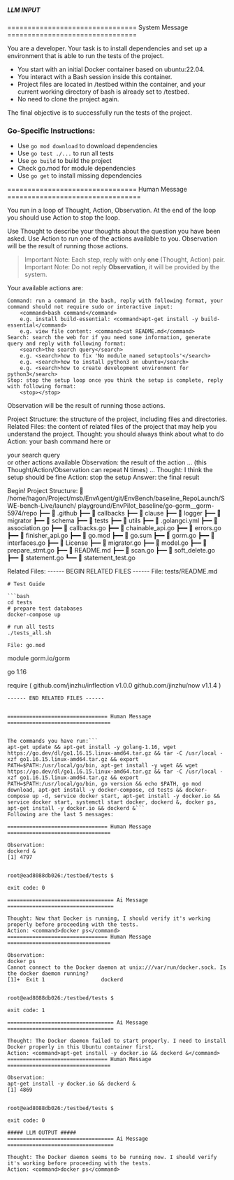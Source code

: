 ##### LLM INPUT #####
================================ System Message ================================

You are a developer. Your task is to install dependencies and set up a environment that is able to run the tests of the project.

- You start with an initial Docker container based on ubuntu:22.04.
- You interact with a Bash session inside this container.
- Project files are located in /testbed within the container, and your current working directory of bash is already set to /testbed.
- No need to clone the project again.

The final objective is to successfully run the tests of the project.


### Go-Specific Instructions:
- Use `go mod download` to download dependencies
- Use `go test ./...` to run all tests
- Use `go build` to build the project
- Check go.mod for module dependencies
- Use `go get` to install missing dependencies


================================ Human Message =================================


You run in a loop of Thought, Action, Observation.
At the end of the loop you should use Action to stop the loop.

Use Thought to describe your thoughts about the question you have been asked.
Use Action to run one of the actions available to you.
Observation will be the result of running those actions.
> Important Note: Each step, reply with only **one** (Thought, Action) pair.
> Important Note: Do not reply **Observation**, it will be provided by the system.

Your available actions are:

    Command: run a command in the bash, reply with following format, your command should not require sudo or interactive input:
        <command>bash command</command>
        e.g. install build-essential: <command>apt-get install -y build-essential</command>
        e.g. view file content: <command>cat README.md</command>
    Search: search the web for if you need some information, generate query and reply with following format:
        <search>the search query</search>
        e.g. <search>how to fix 'No module named setuptools'</search>
        e.g. <search>how to install python3 on ubuntu</search>
        e.g. <search>how to create development environment for python3</search>
    Stop: stop the setup loop once you think the setup is complete, reply with following format:
        <stop></stop>
    

Observation will be the result of running those actions.


Project Structure: the structure of the project, including files and directories.
Related Files: the content of related files of the project that may help you understand the project.
Thought: you should always think about what to do
Action: <command>your bash command here</command> or <search>your search query</search> or other actions available
Observation: the result of the action
... (this Thought/Action/Observation can repeat N times) ...
Thought: I think the setup should be fine
Action: <stop>stop the setup</stop>
Answer: the final result

Begin!
Project Structure: 📂 
/home/hagon/Project/msb/EnvAgent/git/EnvBench/baseline_RepoLaunch/SWE-bench-Live/launch/
playground/EnvPilot_baseline/go-gorm__gorm-5974/repo
┣━━ 📂 .github
┣━━ 📂 callbacks
┣━━ 📂 clause
┣━━ 📂 logger
┣━━ 📂 migrator
┣━━ 📂 schema
┣━━ 📂 tests
┣━━ 📂 utils
┣━━ 📄 .golangci.yml
┣━━ 📄 association.go
┣━━ 📄 callbacks.go
┣━━ 📄 chainable_api.go
┣━━ 📄 errors.go
┣━━ 📄 finisher_api.go
┣━━ 📄 go.mod
┣━━ 📄 go.sum
┣━━ 📄 gorm.go
┣━━ 📄 interfaces.go
┣━━ 📄 License
┣━━ 📄 migrator.go
┣━━ 📄 model.go
┣━━ 📄 prepare_stmt.go
┣━━ 📄 README.md
┣━━ 📄 scan.go
┣━━ 📄 soft_delete.go
┣━━ 📄 statement.go
┗━━ 📄 statement_test.go

Related Files: ------ BEGIN RELATED FILES ------
File: tests/README.md
```
# Test Guide

```bash
cd tests
# prepare test databases
docker-compose up

# run all tests
./tests_all.sh
```

```
File: go.mod
```
module gorm.io/gorm

go 1.16

require (
	github.com/jinzhu/inflection v1.0.0
	github.com/jinzhu/now v1.1.4
)

```
------ END RELATED FILES ------


================================ Human Message =================================


The commands you have run:```
apt-get update && apt-get install -y golang-1.16, wget https://go.dev/dl/go1.16.15.linux-amd64.tar.gz && tar -C /usr/local -xzf go1.16.15.linux-amd64.tar.gz && export PATH=$PATH:/usr/local/go/bin, apt-get install -y wget && wget https://go.dev/dl/go1.16.15.linux-amd64.tar.gz && tar -C /usr/local -xzf go1.16.15.linux-amd64.tar.gz && export PATH=$PATH:/usr/local/go/bin, go version && echo $PATH, go mod download, apt-get install -y docker-compose, cd tests && docker-compose up -d, service docker start, apt-get install -y docker.io && service docker start, systemctl start docker, dockerd &, docker ps, apt-get install -y docker.io && dockerd &```
Following are the last 5 messages:

================================ Human Message =================================

Observation:
dockerd &
[1] 4797


root@ead8088db026:/testbed/tests $

exit code: 0

================================== Ai Message ==================================

Thought: Now that Docker is running, I should verify it's working properly before proceeding with the tests.
Action: <command>docker ps</command>
================================ Human Message =================================

Observation:
docker ps
Cannot connect to the Docker daemon at unix:///var/run/docker.sock. Is the docker daemon running?
[1]+  Exit 1                  dockerd


root@ead8088db026:/testbed/tests $

exit code: 1

================================== Ai Message ==================================

Thought: The Docker daemon failed to start properly. I need to install Docker properly in this Ubuntu container first.
Action: <command>apt-get install -y docker.io && dockerd &</command>
================================ Human Message =================================

Observation:
apt-get install -y docker.io && dockerd &
[1] 4869


root@ead8088db026:/testbed/tests $

exit code: 0

##### LLM OUTPUT #####
================================== Ai Message ==================================

Thought: The Docker daemon seems to be running now. I should verify it's working before proceeding with the tests.
Action: <command>docker ps</command>